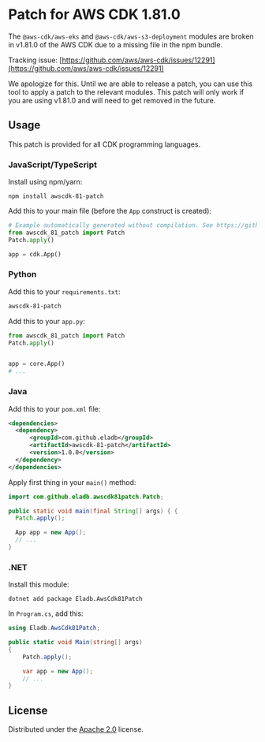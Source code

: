 # Patch for AWS CDK 1.81.0

The `@aws-cdk/aws-eks` and `@aws-cdk/aws-s3-deployment` modules are broken in
v1.81.0 of the AWS CDK due to a missing file in the npm bundle.

Tracking issue: [https://github.com/aws/aws-cdk/issues/12291](https://github.com/aws/aws-cdk/issues/12291)

We apologize for this. Until we are able to release a patch, you can use this
tool to apply a patch to the relevant modules. This patch will only work if you
are using v1.81.0 and will need to get removed in the future.

## Usage

This patch is provided for all CDK programming languages.

### JavaScript/TypeScript

Install using npm/yarn:

```shell
npm install awscdk-81-patch
```

Add this to your main file (before the `App` construct is created):

```python
# Example automatically generated without compilation. See https://github.com/aws/jsii/issues/826
from awscdk_81_patch import Patch
Patch.apply()

app = cdk.App()
```

### Python

Add this to your `requirements.txt`:

```txt
awscdk-81-patch
```

Add this to your `app.py`:

```py
from awscdk_81_patch import Patch
Patch.apply()


app = core.App()
# ...
```

### Java

Add this to your `pom.xml` file:

```xml
<dependencies>
  <dependency>
      <groupId>com.github.eladb</groupId>
      <artifactId>awscdk-81-patch</artifactId>
      <version>1.0.0</version>
  </dependency>
</dependencies>
```

Apply first thing in your `main()` method:

```java
import com.github.eladb.awscdk81patch.Patch;

public static void main(final String[] args) { {
  Patch.apply();

  App app = new App();
  // ...
}
```

### .NET

Install this module:

```shell
dotnet add package Eladb.AwsCdk81Patch
```

In `Program.cs`, add this:

```cs
using Eladb.AwsCdk81Patch;

public static void Main(string[] args)
{
    Patch.apply();

    var app = new App();
    // ...
}
```

## License

Distributed under the [Apache 2.0](./LICENSE) license.
